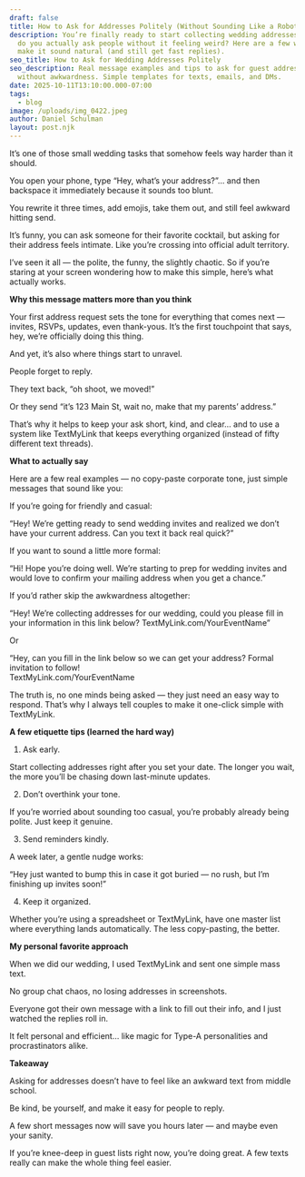 ```yaml
---
draft: false
title: How to Ask for Addresses Politely (Without Sounding Like a Robot)
description: You’re finally ready to start collecting wedding addresses… but how
  do you actually ask people without it feeling weird? Here are a few ways to
  make it sound natural (and still get fast replies).
seo_title: How to Ask for Wedding Addresses Politely
seo_description: Real message examples and tips to ask for guest addresses
  without awkwardness. Simple templates for texts, emails, and DMs.
date: 2025-10-11T13:10:00.000-07:00
tags:
  - blog
image: /uploads/img_0422.jpeg
author: Daniel Schulman
layout: post.njk
---
```

It’s one of those small wedding tasks that somehow feels way harder than it should.

You open your phone, type “Hey, what’s your address?”… and then backspace it immediately because it sounds too blunt.

You rewrite it three times, add emojis, take them out, and still feel awkward hitting send.

It’s funny, you can ask someone for their favorite cocktail, but asking for their address feels intimate. Like you’re crossing into official adult territory.

I’ve seen it all — the polite, the funny, the slightly chaotic. So if you’re staring at your screen wondering how to make this simple, here’s what actually works.

**Why this message matters more than you think**

Your first address request sets the tone for everything that comes next — invites, RSVPs, updates, even thank-yous. It’s the first touchpoint that says, hey, we’re officially doing this thing.

And yet, it’s also where things start to unravel.

People forget to reply.

They text back, “oh shoot, we moved!”

Or they send “it’s 123 Main St, wait no, make that my parents’ address.”

That’s why it helps to keep your ask short, kind, and clear… and to use a system like TextMyLink that keeps everything organized (instead of fifty different text threads).

**What to actually say**

Here are a few real examples — no copy-paste corporate tone, just simple messages that sound like you:

If you’re going for friendly and casual:

“Hey! We’re getting ready to send wedding invites and realized we don’t have your current address. Can you text it back real quick?”

If you want to sound a little more formal:

“Hi! Hope you’re doing well. We’re starting to prep for wedding invites and would love to confirm your mailing address when you get a chance.”

If you’d rather skip the awkwardness altogether:

“Hey! We’re collecting addresses for our wedding, could you please fill in your information in this link below? TextMyLink.com/YourEventName”

Or

“Hey, can you fill in the link below so we can get your address? Formal invitation to follow! \
TextMyLink.com/YourEventName

The truth is, no one minds being asked — they just need an easy way to respond. That’s why I always tell couples to make it one-click simple with TextMyLink.

**A few etiquette tips (learned the hard way)**

1. Ask early.

Start collecting addresses right after you set your date. The longer you wait, the more you’ll be chasing down last-minute updates.

2. Don’t overthink your tone.

If you’re worried about sounding too casual, you’re probably already being polite. Just keep it genuine.

3. Send reminders kindly.

A week later, a gentle nudge works:

“Hey just wanted to bump this in case it got buried — no rush, but I’m finishing up invites soon!”

4. Keep it organized.

Whether you’re using a spreadsheet or TextMyLink, have one master list where everything lands automatically. The less copy-pasting, the better.

**My personal favorite approach**

When we did our wedding, I used TextMyLink and sent one simple mass text.

No group chat chaos, no losing addresses in screenshots.

Everyone got their own message with a link to fill out their info, and I just watched the replies roll in.

It felt personal and efficient… like magic for Type-A personalities and procrastinators alike.

**Takeaway**

Asking for addresses doesn’t have to feel like an awkward text from middle school.

Be kind, be yourself, and make it easy for people to reply.

A few short messages now will save you hours later — and maybe even your sanity.

If you’re knee-deep in guest lists right now, you’re doing great. A few texts really can make the whole thing feel easier.
